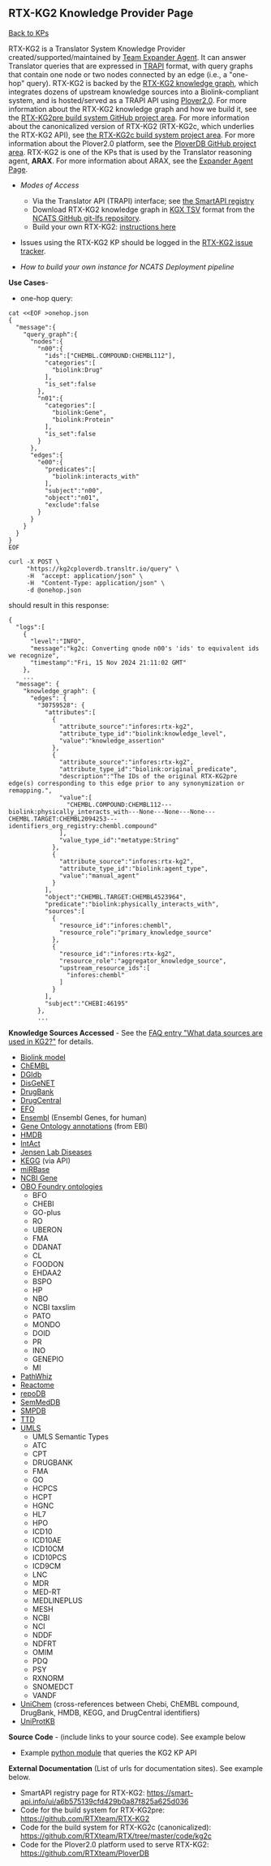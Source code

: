 ## RTX-KG2 Knowledge Provider Page
[Back to KPs](index.md)

RTX-KG2 is a Translator System Knowledge Provider created/supported/maintained
by
[Team Expander Agent](../../teams/expander-agent.md). It
can answer Translator queries that are expressed in
[TRAPI](https://github.com/NCATSTranslator/ReasonerAPI) format, with query
graphs that contain one node or two nodes connected by an edge (i.e., a
"one-hop" query). RTX-KG2 is backed by the [RTX-KG2 knowledge graph](https://doi.org/10.1186/s12859-022-04932-3), which
integrates dozens of upstream knowledge sources into a Biolink-compliant system, and is 
hosted/served as a TRAPI API using [Plover2.0](https://github.com/RTXteam/PloverDB). For more information about the
RTX-KG2 knowledge graph and how we build it, see the
[RTX-KG2pre build system GitHub project area](https://github.com/RTXteam/RTX-KG2). 
For more information about the
canonicalized version of RTX-KG2 (RTX-KG2c, which underlies the RTX-KG2 API), see [the RTX-KG2c build system project area](https://github.com/RTXteam/RTX/tree/master/code/kg2c).
For more information about the Plover2.0 platform, see the
[PloverDB GitHub project area](https://github.com/RTXteam/PloverDB). 
RTX-KG2 is one of the KPs that is used by the Translator reasoning agent, **ARAX**. For
more information about ARAX, see the
[Expander Agent Page](../../teams/expander-agent.md).

* _Modes of Access_ 

    * Via the Translator API (TRAPI) interface; see [the SmartAPI registry](https://smart-api.info/ui/a6b575139cfd429b0a87f825a625d036)
    * Download RTX-KG2 knowledge graph in [KGX TSV](https://github.com/biolink/kgx/blob/master/specification/kgx-format.md) format from the [NCATS GitHub git-lfs repository](https://github.com/ncats/translator-lfs-artifacts/tree/main/files).
    * Build your own RTX-KG2: [instructions here](https://github.com/RTXteam/RTX-KG2#how-to-build-rtx-kg2-from-its-upstream-sources)

* Issues using the RTX-KG2 KP should be logged in the [RTX-KG2 issue tracker](https://github.com/RTXteam/RTX-KG2/issues).

* _How to build your own instance for NCATS Deployment pipeline_


**Use Cases**- 

* one-hop query:

```
cat <<EOF >onehop.json 
{
  "message":{
    "query_graph":{
      "nodes":{
        "n00":{
          "ids":["CHEMBL.COMPOUND:CHEMBL112"],
          "categories":[
            "biolink:Drug"
          ],
          "is_set":false
        },
        "n01":{
          "categories":[
            "biolink:Gene",
            "biolink:Protein"
          ],
          "is_set":false
        }
      },
      "edges":{
        "e00":{
          "predicates":[
            "biolink:interacts_with"
          ],
          "subject":"n00",
          "object":"n01",
          "exclude":false
        }
      }
    }
  }
}
EOF

curl -X POST \
     "https://kg2cploverdb.transltr.io/query" \
     -H  "accept: application/json" \
     -H  "Content-Type: application/json" \
     -d @onehop.json
```
should result in this response:
```
{
  "logs":[
    {
      "level":"INFO",
      "message":"kg2c: Converting qnode n00's 'ids' to equivalent ids we recognize",
      "timestamp":"Fri, 15 Nov 2024 21:11:02 GMT"
    },
    ...
  "message": {
    "knowledge_graph": {
      "edges": {
        "30759528": {
          "attributes":[
            {
              "attribute_source":"infores:rtx-kg2",
              "attribute_type_id":"biolink:knowledge_level",
              "value":"knowledge_assertion"
            },
            {
              "attribute_source":"infores:rtx-kg2",
              "attribute_type_id":"biolink:original_predicate",
              "description":"The IDs of the original RTX-KG2pre edge(s) corresponding to this edge prior to any synonymization or remapping.",
              "value":[
                "CHEMBL.COMPOUND:CHEMBL112---biolink:physically_interacts_with---None---None---None---CHEMBL.TARGET:CHEMBL2094253---identifiers_org_registry:chembl.compound"
              ],
              "value_type_id":"metatype:String"
            },
            {
              "attribute_source":"infores:rtx-kg2",
              "attribute_type_id":"biolink:agent_type",
              "value":"manual_agent"
            }
          ],
          "object":"CHEMBL.TARGET:CHEMBL4523964",
          "predicate":"biolink:physically_interacts_with",
          "sources":[
            {
              "resource_id":"infores:chembl",
              "resource_role":"primary_knowledge_source"
            },
            {
              "resource_id":"infores:rtx-kg2",
              "resource_role":"aggregator_knowledge_source",
              "upstream_resource_ids":[
                "infores:chembl"
              ]
            }
          ],
          "subject":"CHEBI:46195"
        },
        ...
```

**Knowledge Sources Accessed** - See the [FAQ entry "What data sources are used in KG2?"](https://github.com/RTXteam/RTX/tree/master/code/kg2#what-data-sources-are-used-in-kg2) for details.
* [Biolink model](https://biolink.github.io/biolink-model/)
* [ChEMBL](https://www.ebi.ac.uk/chembl/)
* [DGIdb](https://www.dgidb.org/)
* [DisGeNET](https://www.disgenet.org/)
* [DrugBank](https://go.drugbank.com)
* [DrugCentral](https://drugcentral.org/)
* [EFO](https://www.ebi.ac.uk/efo/)
* [Ensembl](https://ensembl.org)  (Ensembl Genes, for human)
* [Gene Ontology annotations](https://www.ebi.ac.uk/GOA/index) (from EBI)
* [HMDB](https://hmdb.ca)
* [IntAct](https://www.ebi.ac.uk/intact/)
* [Jensen Lab Diseases](https://diseases.jensenlab.org/)
* [KEGG](https://www.genome.jp/kegg/) (via API)
* [miRBase](https://mirbase.org)
* [NCBI Gene](https://www.ncbi.nlm.nih.gov/gene)
* [OBO Foundry ontologies](http://www.obofoundry.org/) 
  * BFO
  * CHEBI
  * GO-plus
  * RO
  * UBERON
  * FMA
  * DDANAT
  * CL
  * FOODON
  * EHDAA2
  * BSPO
  * HP
  * NBO
  * NCBI taxslim
  * PATO
  * MONDO
  * DOID
  * PR
  * INO
  * GENEPIO
  * MI
* [PathWhiz](https://smpdb.ca/pathwhiz)
* [Reactome](https://reactome.org)
* [repoDB](https://portal.dbmi.hms.harvard.edu/projects/repoDB/)
* [SemMedDB](https://skr3.nlm.nih.gov/SemMedDB/)
* [SMPDB](https://smpdb.ca)
* [TTD](http://db.idrblab.net/ttd/)
* [UMLS](https://www.nlm.nih.gov/research/umls/index.html) 
  * UMLS Semantic Types
  * ATC
  * CPT
  * DRUGBANK
  * FMA
  * GO
  * HCPCS
  * HCPT
  * HGNC
  * HL7
  * HPO
  * ICD10
  * ICD10AE
  * ICD10CM
  * ICD10PCS
  * ICD9CM
  * LNC
  * MDR
  * MED-RT
  * MEDLINEPLUS
  * MESH
  * NCBI
  * NCI
  * NDDF
  * NDFRT
  * OMIM
  * PDQ
  * PSY
  * RXNORM
  * SNOMEDCT
  * VANDF
* [UniChem](https://www.ebi.ac.uk/unichem/) (cross-references between Chebi, ChEMBL compound, DrugBank, HMDB, KEGG, and DrugCentral identifiers)
* [UniProtKB](https://www.uniprot.org/help/uniprotkb)

**Source Code** - (include links to your source code). See example below
* Example [python module](https://github.com/RTXteam/RTX/blob/master/code/ARAX/Examples/kg2_api_example.py) that queries the KG2 KP API

**External Documentation** (List of urls for documentation sites). See example below. 
* SmartAPI registry page for RTX-KG2: https://smart-api.info/ui/a6b575139cfd429b0a87f825a625d036
* Code for the build system for RTX-KG2pre: https://github.com/RTXteam/RTX-KG2
* Code for the build system for RTX-KG2c (canonicalized): https://github.com/RTXteam/RTX/tree/master/code/kg2c
* Code for the Plover2.0 platform used to serve RTX-KG2: https://github.com/RTXteam/PloverDB
